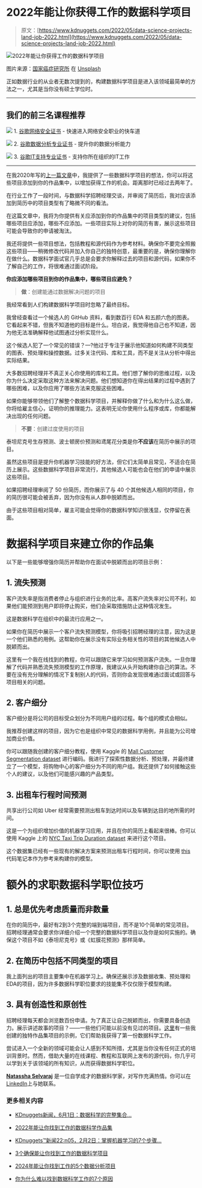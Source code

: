 # 2022年能让你获得工作的数据科学项目

> 原文：[https://www.kdnuggets.com/2022/05/data-science-projects-land-job-2022.html](https://www.kdnuggets.com/2022/05/data-science-projects-land-job-2022.html)

![2022年能让你获得工作的数据科学项目](../Images/a443f9d3b9c9577228a1a1d610f59bcb.png)

图片来源：[国家癌症研究所](https://unsplash.com/@nci?utm_source=unsplash&utm_medium=referral&utm_content=creditCopyText) 在 [Unsplash](https://unsplash.com/s/photos/data-science-projects?utm_source=unsplash&utm_medium=referral&utm_content=creditCopyText)

正如数据行业的从业者无数次提到的，构建数据科学项目是进入该领域最简单的方法之一，尤其是当你没有硕士学位时。

* * *

## 我们的前三名课程推荐

![](../Images/0244c01ba9267c002ef39d4907e0b8fb.png) 1\. [谷歌网络安全证书](https://www.kdnuggets.com/google-cybersecurity) - 快速进入网络安全职业的快车道

![](../Images/e225c49c3c91745821c8c0368bf04711.png) 2\. [谷歌数据分析专业证书](https://www.kdnuggets.com/google-data-analytics) - 提升你的数据分析能力

![](../Images/0244c01ba9267c002ef39d4907e0b8fb.png) 3\. [谷歌IT支持专业证书](https://www.kdnuggets.com/google-itsupport) - 支持你所在组织的IT工作

* * *

在我2020年写的[上一篇文章](https://towardsdatascience.com/data-science-projects-that-will-get-you-the-job-805065e7260)中，我提供了一些数据科学项目的想法，你可以将这些项目添加到你的作品集中，以增加获得工作的机会。距离那时已经过去两年了。

在行业工作了一段时间，与数据科学招聘经理交谈，并审阅了简历后，我对应该添加到简历中的项目类型有了略微不同的看法。

在这篇文章中，我将为你提供有关应添加到你的作品集中的项目类型的建议，包括哪些项目应添加，哪些不应添加。一些项目实际上对你的简历有害，展示这些项目可能会导致你的申请被淘汰。

我还将提供一些项目想法，包括教程和源代码作为参考材料。确保你不要完全照搬这些项目——稍微修改代码并加入你自己的独特创意，最重要的是，确保你理解你在做什么。数据科学面试官几乎总是会要求你解释过去的项目和源代码，如果你不了解自己的工作，将很难通过面试阶段。

**你应添加哪些项目到你的作品集中，哪些项目应避免？**

> **做**：创建能通过数据解决问题的项目

我经常看到人们构建数据科学项目时忽略了最终目标。

我曾经查看过一个候选人的 GitHub 资料，看到数百行 EDA 和五颜六色的图表。它看起来不错，但我不知道他的目标是什么。坦白说，我觉得他自己也不知道，因为他无法准确解释他试图通过分析实现什么。

这个候选人犯了一个常见的错误？—?他过于专注于展示他知道如何构建不同类型的图表、预处理和操控数据。过多关注代码、库和工具，而不是关注从分析中得出实际结果。

大多数招聘经理并不真正关心你使用的库和工具。他们想了解你的思维过程，以及你为什么决定采取这种方法来解决问题。他们想知道你在得出结果的过程中遇到了哪些困难，以及你应用了哪些方法来克服这些困难。

如果你能够带领他们了解整个数据科学项目，并解释你做了什么和为什么这么做，你将给雇主信心，证明你的推理能力。这表明无论你使用什么程序或库，你都能解决出现的任何问题。

> **不要**：创建过度使用的项目

泰坦尼克号生存预测、波士顿房价预测和鸢尾花分类是你**不应该**在简历中展示的项目。

虽然这些项目是提升你机器学习技能的好方法，但它们太简单且常见，不适合在简历上展示。这些数据科学项目非常流行，其他候选人可能也会在他们的申请中展示这些项目。

如果招聘经理审阅了 50 份简历，而你展示了与 40 个其他候选人相同的项目，你的简历很可能会被丢弃，因为你没有从人群中脱颖而出。

由于这些项目相对简单，雇主可能会觉得你的数据科学知识很浅显，仅停留在表面。

# 数据科学项目来建立你的作品集

以下是一些能够增强你简历并帮助你在面试中脱颖而出的项目示例：

## 1\. 流失预测

客户流失率是指消费者停止与组织进行业务的比率。高客户流失率对公司不利，如果他们能预测到用户即将停止购买，他们会采取措施防止这种情况发生。

这是数据科学在组织中的最流行应用之一。

如果你在简历中展示一个客户流失预测模型，你将吸引招聘经理的注意，因为这是一个他们熟悉的用例。这帮助你在展示没有实际业务相关性的项目的其他候选人中脱颖而出。

这里有一个我在线找到的教程，你可以跟随它来学习如何预测客户流失。一旦你理解了代码并熟悉流失预测模型的工作原理，我建议从头开始构建你自己的算法。不要在没有充分理解的情况下复制别人的代码，否则你会发现很难通过面试或回答与项目相关的问题。

## 2\. 客户细分

客户细分是将公司的目标受众划分为不同用户组的过程。每个组的模式会相似。

我推荐创建这样的项目，因为它也是组织中常见的数据科学用例，并且能为公司增加商业价值。

你可以跟随我创建的客户细分教程，使用 Kaggle 的 [Mall Customer Segmentation dataset](https://www.kaggle.com/vjchoudhary7/customer-segmentation-tutorial-in-python) 进行编码。我进行了探索性数据分析、预处理，并最终建立了一个模型，将购物中心的客户细分为不同的用户组。我还提供了如何接触这些个人的建议，以及他们可能感兴趣的产品类型。

## 3\. 出租车行程时间预测

共享出行公司如 Uber 经常需要预测出租车到达时间以及车辆到达目的地所需的时间。

这是一个为组织增加价值的机器学习应用，并且在你的简历上看起来很棒。你可以使用 Kaggle 上的 [NYC Taxi Trip Duration dataset](https://www.kaggle.com/c/nyc-taxi-trip-duration) 来进行这个项目。

这个数据集已经有一些现有的解决方案来预测出租车行程时间，你可以使用 [this](https://jovian.ai/2018309/nyc-taxi-trip-duration) 代码笔记本作为参考来构建你的模型。

# 额外的求职数据科学职位技巧

## 1\. 总是优先考虑质量而非数量

在你的简历中，最好有2到3个完整的端到端项目，而不是10个简单的常见项目。招聘经理通常会要求你详细介绍一个完整的数据科学项目以及你是如何实施的。确保这个项目不如《泰坦尼克号》或《虹膜花预测》那样简单。

## 2\. 在简历中包括不同类型的项目

我上面列出的项目主要集中在机器学习上。确保还展示涉及数据收集、预处理和EDA的项目，因为许多数据科学职位要求的技能集不仅仅限于模型构建。

## 3\. 具有创造性和原创性

招聘经理每天都会浏览数百份申请。为了真正让自己脱颖而出，你需要具备创造力。展示讲述故事的项目？——一些他们可能以前没有见过的项目。[这里](https://towardsdatascience.com/5-of-my-best-data-science-portfolio-projects-8cd7f81f1b1)有一些我创建的独特作品集项目的示例，它们帮助我获得了第一份数据科学工作。

尝试进入一个全新的领域可能会让人感到不知所措，尤其是当你没有任何正式的培训背景时。然而，借助大量的在线课程、教程和互联网上发布的源代码，你几乎可以学到关于该领域的所有知识，从而获得数据科学职位。

**[Natassha Selvaraj](https://www.natasshaselvaraj.com/)** 是一位自学成才的数据科学家，对写作充满热情。你可以在[LinkedIn](https://www.linkedin.com/in/natassha-selvaraj-33430717a/)上与她联系。

### 更多相关内容

+   [KDnuggets新闻，6月1日：数据科学的完整集合…](https://www.kdnuggets.com/2022/n22.html)

+   [2022年能让你找到工作的数据科学作品集](https://www.kdnuggets.com/2022/10/data-science-portfolio-land-job-2022.html)

+   [KDnuggets™新闻22:n05，2月2日：掌握机器学习的7个步骤…](https://www.kdnuggets.com/2022/n05.html)

+   [3个确保能让你找到工作的数据科学项目](https://www.kdnuggets.com/3-data-science-projects-guaranteed-to-land-you-that-job)

+   [2024年能让你找到工作的5个数据分析项目](https://www.kdnuggets.com/5-data-analyst-projects-to-land-a-job-in-2024)

+   [你为什么难以找到数据科学工作的7个原因](https://www.kdnuggets.com/7-reasons-why-youre-struggling-to-land-a-data-science-job)
